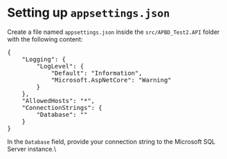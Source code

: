 ﻿# Setting up `appsettings.json`

Create a file named `appsettings.json` inside the `src/APBD_Test2.API` folder with the following content:

<pre>
{
    "Logging": {
        "LogLevel": {
            "Default": "Information",
            "Microsoft.AspNetCore": "Warning"
        }
    },
    "AllowedHosts": "*",
    "ConnectionStrings": {
        "Database": ""
    }
}
</pre>

In the `Database` field, provide your connection string to the Microsoft SQL Server instance.\
